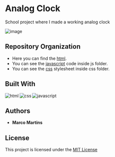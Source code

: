 # Analog Clock
School project where I made a working analog clock

![image](https://user-images.githubusercontent.com/47821731/200197005-0982e4d5-b2b9-4deb-83c0-55d82481592d.png)

## Repository Organization

  * Here you can find the [html](https://github.com/marcoftmartins/analog-clock-js/blob/main/index.html).
  * You can see the [javascript](https://github.com/marcoftmartins/analog-clock-js/blob/main/js/clock.js) code inside js folder.
  * You can see the [css](https://github.com/marcoftmartins/analog-clock-js/blob/main/css/style.css) stylesheet inside css folder.

## Built With

<img align="left" alt="html" src="https://img.shields.io/badge/HTML5-E34F26?style=for-the-badge&logo=html5&logoColor=white">
<img align="left" alt="css" src="https://img.shields.io/badge/CSS3-1572B6?style=for-the-badge&logo=css3&logoColor=white">
<img alt="javascript" src="https://img.shields.io/badge/JavaScript-F7DF1E?style=for-the-badge&logo=javascript&logoColor=black">

## Authors

  - **Marco Martins**

## License

This project is licensed under the [MIT License](LICENSE.md)
